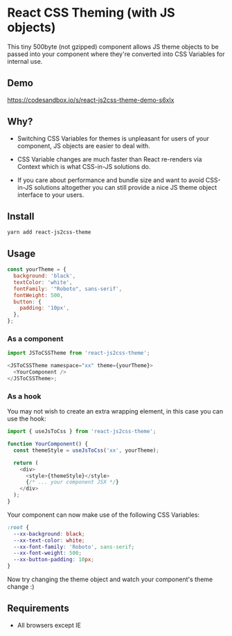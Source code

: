 # React CSS Theming (with JS objects)

This tiny 500byte (not gzipped) component allows JS theme objects to be passed into your component where they're converted into CSS Variables for internal use.

<h2>Demo</h2>

https://codesandbox.io/s/react-js2css-theme-demo-s6xlx

<h2>Why?</h2>

- Switching CSS Variables for themes is unpleasant for users of your component, JS objects are easier to deal with.

- CSS Variable changes are much faster than React re-renders via Context which is what CSS-in-JS solutions do.

- If you care about performance and bundle size and want to avoid CSS-in-JS solutions altogether you can still provide a nice JS theme object interface to your users.

## Install

```
yarn add react-js2css-theme
```

<h2>Usage</h2>

```js
const yourTheme = {
  background: 'black',
  textColor: 'white',
  fontFamily: '"Roboto", sans-serif',
  fontWeight: 500,
  button: {
    padding: '10px',
  },
};
```

<h3>As a component</h3>

```js
import JSToCSSTheme from 'react-js2css-theme';

<JSToCSSTheme namespace="xx" theme={yourTheme}>
  <YourComponent />
</JSToCSSTheme>;
```

<h3>As a hook</h3>

You may not wish to create an extra wrapping element, in this case you can use the hook:

```js
import { useJsToCss } from 'react-js2css-theme';

function YourComponent() {
  const themeStyle = useJsToCss('xx', yourTheme);

  return (
    <div>
      <style>{themeStyle}</style>
      {/* ... your component JSX */}
    </div>
  );
}
```

Your component can now make use of the following CSS Variables:

```css
:root {
  --xx-background: black;
  --xx-text-color: white;
  --xx-font-family: 'Roboto', sans-serif;
  --xx-font-weight: 500;
  --xx-button-padding: 10px;
}
```

Now try changing the theme object and watch your component's theme change :)

<h2>Requirements</h2>

- All browsers except IE
